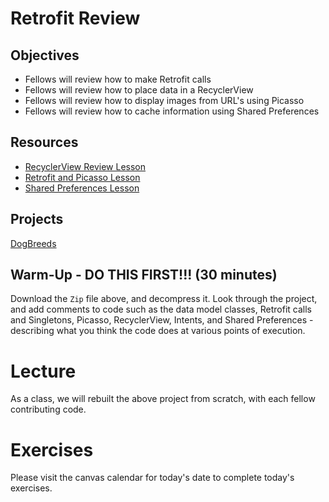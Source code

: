 # Retrofit Review

## Objectives
* Fellows will review how to make Retrofit calls
* Fellows will review how to place data in a RecyclerView
* Fellows will review how to display images from URL's using Picasso
* Fellows will review how to cache information using Shared Preferences

## Resources
* [RecyclerView Review Lesson](https://github.com/joinpursuit/Pursuit-Core-Android/blob/master/cohort_5.4/unit_02/02_20_recyclerview_review.md)
* [Retrofit and Picasso Lesson](https://github.com/joinpursuit/Pursuit-Core-Android/blob/master/cohort_5.4/unit_03/03_12_retrofit_and_json.md)
* [Shared Preferences Lesson](https://github.com/joinpursuit/Pursuit-Core-Android/blob/master/cohort_5.4/unit_03/03_10_shared_preferences.md)

## Projects
[DogBreeds](https://github.com/joinpursuit/Pursuit-Core-Android/blob/master/cohort_5.4/unit_03/projects/DogBreeds.zip)

## Warm-Up - DO THIS FIRST!!! (30 minutes)

Download the `Zip` file above, and decompress it. Look through the project, and add comments to code such as the data model classes, Retrofit calls and Singletons, Picasso, RecyclerView, Intents, and Shared Preferences - describing what you think the code does at various points of execution.

# Lecture

As a class, we will rebuilt the above project from scratch, with each fellow contributing code.

# Exercises

Please visit the canvas calendar for today's date to complete today's exercises.
